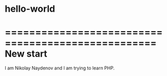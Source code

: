 # hello-world
===================================================
New start
===================================================
I am Nikolay Naydenov and I am trying to learn PHP. 
